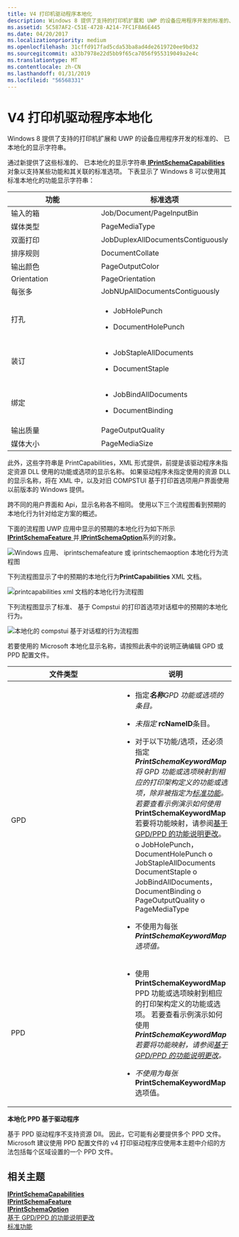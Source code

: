 ```yaml
---
title: V4 打印机驱动程序本地化
description: Windows 8 提供了支持的打印机扩展和 UWP 的设备应用程序开发的标准的、 已本地化的显示字符串。
ms.assetid: 5C587AF2-C51E-4728-A214-7FC1F8A6E445
ms.date: 04/20/2017
ms.localizationpriority: medium
ms.openlocfilehash: 31cffd917fad5cda53ba8ad4de2619720ee9bd32
ms.sourcegitcommit: a33b7978e22d5bb9f65ca7056f955319049a2e4c
ms.translationtype: MT
ms.contentlocale: zh-CN
ms.lasthandoff: 01/31/2019
ms.locfileid: "56568331"
---
```

# <a name="v4-printer-driver-localization"></a>V4 打印机驱动程序本地化


Windows 8 提供了支持的打印机扩展和 UWP 的设备应用程序开发的标准的、 已本地化的显示字符串。

通过新提供了这些标准的、 已本地化的显示字符串[ **IPrintSchemaCapabilities** ](https://msdn.microsoft.com/library/windows/hardware/hh451256)对象以支持某些功能和其关联的标准选项。 下表显示了 Windows 8 可以使用其标准本地化的功能显示字符串：

<table>
<colgroup>
<col width="50%" />
<col width="50%" />
</colgroup>
<thead>
<tr class="header">
<th>功能</th>
<th>标准选项</th>
</tr>
</thead>
<tbody>
<tr class="odd">
<td>输入的箱</td>
<td>Job/Document/PageInputBin</td>
</tr>
<tr class="even">
<td>媒体类型</td>
<td>PageMediaType</td>
</tr>
<tr class="odd">
<td>双面打印</td>
<td>JobDuplexAllDocumentsContiguously</td>
</tr>
<tr class="even">
<td>排序规则</td>
<td>DocumentCollate</td>
</tr>
<tr class="odd">
<td>输出颜色</td>
<td>PageOutputColor</td>
</tr>
<tr class="even">
<td>Orientation</td>
<td>PageOrientation</td>
</tr>
<tr class="odd">
<td>每张多</td>
<td>JobNUpAllDocumentsContiguously</td>
</tr>
<tr class="even">
<td>打孔</td>
<td><ul>
<li><p>JobHolePunch</p></li>
<li><p>DocumentHolePunch</p></li>
</ul></td>
</tr>
<tr class="odd">
<td>装订</td>
<td><ul>
<li><p>JobStapleAllDocuments</p></li>
<li><p>DocumentStaple</p></li>
</ul></td>
</tr>
<tr class="even">
<td>绑定</td>
<td><ul>
<li><p>JobBindAllDocuments</p></li>
<li><p>DocumentBinding</p></li>
</ul></td>
</tr>
<tr class="odd">
<td>输出质量</td>
<td>PageOutputQuality</td>
</tr>
<tr class="even">
<td>媒体大小</td>
<td>PageMediaSize</td>
</tr>
</tbody>
</table>

 

此外，这些字符串是 PrintCapabilities，XML 形式提供，前提是该驱动程序未指定资源 DLL 使用的功能或选项的显示名称。 如果驱动程序未指定使用的资源 DLL 的显示名称，将在 XML 中，以及对旧 COMPSTUI 基于打印首选项用户界面使用以前版本的 Windows 提供。

跨不同的用户界面和 Api，显示名称各不相同。 使用以下三个流程图看到预期的本地化行为针对给定方案的概述。

下面的流程图 UWP 应用中显示的预期的本地化行为如下所示[ **IPrintSchemaFeature** ](https://msdn.microsoft.com/library/windows/hardware/hh451284)并[ **IPrintSchemaOption**](https://msdn.microsoft.com/library/windows/hardware/hh451335)系列的对象。

![Windows 应用、 iprintschemafeature 或 iprintschemaoption 本地化行为流程图](images/locstringmodern.png)

下列流程图显示了中的预期的本地化行为**PrintCapabilities** XML 文档。

![printcapabilities xml 文档的本地化行为流程图](images/locstringpcap.png)

下列流程图显示了标准、 基于 Compstui 的打印首选项对话框中的预期的本地化行为。

![本地化的 compstui 基于对话框的行为流程图 ](images/locstringcomp.png)

若要使用的 Microsoft 本地化显示名称，请按照此表中的说明正确编辑 GPD 或 PPD 配置文件。

<table>
<colgroup>
<col width="50%" />
<col width="50%" />
</colgroup>
<thead>
<tr class="header">
<th>文件类型</th>
<th>说明</th>
</tr>
</thead>
<tbody>
<tr class="odd">
<td>GPD</td>
<td><ul>
<li><p>指定<strong><em>名称</strong>GPD 功能或选项的条目。</p></li>
<li><p>未指定 <strong></em>rcNameID</strong>条目。</p></li>
<li>对于以下功能/选项，还必须指定<strong> <em>PrintSchemaKeywordMap</strong>将 GPD 功能或选项映射到相应的打印架构定义的功能或选项，除非被指定为<a href="standard-features.md" data-raw-source="[Standard Features](standard-features.md)">标准功能</a>。 若要查看示例演示如何使用 <strong></em>PrintSchemaKeywordMap</strong>若要将功能映射，请参阅<a href="gpd-ppd-based-feature-description-changes.md" data-raw-source="[GPD/PPD-Based Feature Description Changes](gpd-ppd-based-feature-description-changes.md)">基于 GPD/PPD 的功能说明更改</a>。
o JobHolePunch，DocumentHolePunch o JobStapleAllDocuments DocumentStaple o JobBindAllDocuments，DocumentBinding o PageOutputQuality o PageMediaType</li>
<li><p>不使用为每张<strong> <em>PrintSchemaKeywordMap</strong>选项值。</p></li>
</ul></td>
</tr>
<tr class="even">
<td>PPD</td>
<td><ul>
<li><p>使用 <strong></em>PrintSchemaKeywordMap</strong> PPD 功能或选项映射到相应的打印架构定义的功能或选项。 若要查看示例演示如何使用<strong> <em>PrintSchemaKeywordMap</strong>若要将功能映射，请参阅<a href="gpd-ppd-based-feature-description-changes.md" data-raw-source="[GPD/PPD-Based Feature Description Changes](gpd-ppd-based-feature-description-changes.md)">基于 GPD/PPD 的功能说明更改</a>。</p></li>
<li><p>不使用为每张 <strong></em>PrintSchemaKeywordMap</strong>选项值。</p></li>
</ul></td>
</tr>
</tbody>
</table>

 

**本地化 PPD 基于驱动程序**

基于 PPD 驱动程序不支持资源 Dll。 因此，它可能有必要提供多个 PPD 文件。 Microsoft 建议使用 PPD 配置文件的 v4 打印驱动程序应使用本主题中介绍的方法包括每个区域设置的一个 PPD 文件。

## <a name="related-topics"></a>相关主题
[**IPrintSchemaCapabilities**](https://msdn.microsoft.com/library/windows/hardware/hh451256)  
[**IPrintSchemaFeature**](https://msdn.microsoft.com/library/windows/hardware/hh451284)  
[**IPrintSchemaOption**](https://msdn.microsoft.com/library/windows/hardware/hh451335)  
[基于 GPD/PPD 的功能说明更改](gpd-ppd-based-feature-description-changes.md)  
[标准功能](standard-features.md)  



